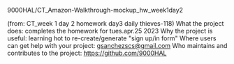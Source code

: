 9000HAL/CT_Amazon-Walkthrough-mockup_hw_week1day2

(from: CT_week 1 day 2 homework day3 daily thieves-118)
What the project does: completes the homework for tues.apr.25 2023
Why the project is useful: learning hot to re-create/generate "sign up/in form"
Where users can get help with your project: gsanchezscs@gmail.com
Who maintains and contributes to the project: https://github.com/9000HAL
